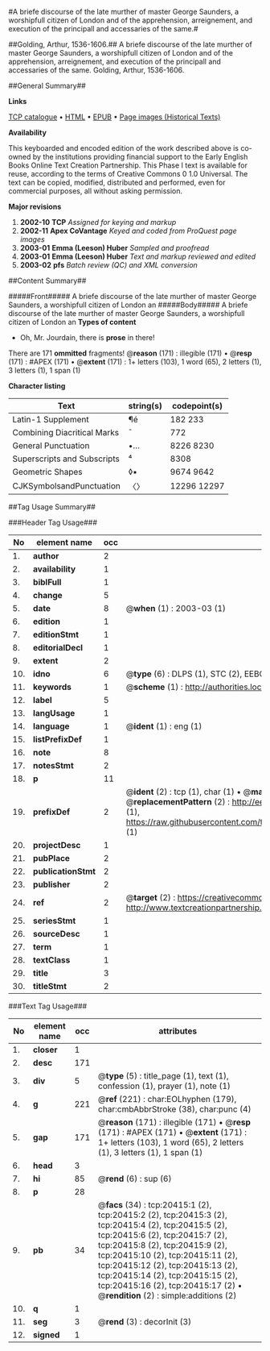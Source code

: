 #A briefe discourse of the late murther of master George Saunders, a worshipfull citizen of London and of the apprehension, arreignement, and execution of the principall and accessaries of the same.#

##Golding, Arthur, 1536-1606.##
A briefe discourse of the late murther of master George Saunders, a worshipfull citizen of London and of the apprehension, arreignement, and execution of the principall and accessaries of the same.
Golding, Arthur, 1536-1606.

##General Summary##

**Links**

[TCP catalogue](http://www.ota.ox.ac.uk/tcp/)  • 
[HTML](http://tei.it.ox.ac.uk/tcp/Texts-HTML/free/A01/A01843.html)  • 
[EPUB](http://tei.it.ox.ac.uk/tcp/Texts-EPUB/free/A01/A01843.epub) • 
[Page images (Historical Texts)](https://data.historicaltexts.jisc.ac.uk/view?pubId=eebo-99854949e&pageId=eebo-99854949e-20415-1)

**Availability**

This keyboarded and encoded edition of the
	       work described above is co-owned by the institutions
	       providing financial support to the Early English Books
	       Online Text Creation Partnership. This Phase I text is
	       available for reuse, according to the terms of Creative
	       Commons 0 1.0 Universal. The text can be copied,
	       modified, distributed and performed, even for
	       commercial purposes, all without asking permission.

**Major revisions**

1. __2002-10__ __TCP__ *Assigned for keying and markup*
1. __2002-11__ __Apex CoVantage__ *Keyed and coded from ProQuest page images*
1. __2003-01__ __Emma (Leeson) Huber__ *Sampled and proofread*
1. __2003-01__ __Emma (Leeson) Huber__ *Text and markup reviewed and edited*
1. __2003-02__ __pfs__ *Batch review (QC) and XML conversion*

##Content Summary##

#####Front#####
A briefe discourse of the late murther of master George Saunders, a worshipfull citizen of London an
#####Body#####
A briefe discourse of the late murther of master George Saunders, a worshipfull citizen of London an
**Types of content**

  * Oh, Mr. Jourdain, there is **prose** in there!

There are 171 **ommitted** fragments! 
 @__reason__ (171) : illegible (171)  •  @__resp__ (171) : #APEX (171)  •  @__extent__ (171) : 1+ letters (103), 1 word (65), 2 letters (1), 3 letters (1), 1 span (1)

**Character listing**


|Text|string(s)|codepoint(s)|
|---|---|---|
|Latin-1 Supplement|¶é|182 233|
|Combining             Diacritical Marks|̄|772|
|General Punctuation|•…|8226 8230|
|Superscripts             and Subscripts|⁴|8308|
|Geometric Shapes|◊▪|9674 9642|
|CJKSymbolsandPunctuation|〈〉|12296 12297|

##Tag Usage Summary##

###Header Tag Usage###

|No|element name|occ|attributes|
|---|---|---|---|
|1.|__author__|2||
|2.|__availability__|1||
|3.|__biblFull__|1||
|4.|__change__|5||
|5.|__date__|8| @__when__ (1) : 2003-03 (1)|
|6.|__edition__|1||
|7.|__editionStmt__|1||
|8.|__editorialDecl__|1||
|9.|__extent__|2||
|10.|__idno__|6| @__type__ (6) : DLPS (1), STC (2), EEBO-CITATION (1), PROQUEST (1), VID (1)|
|11.|__keywords__|1| @__scheme__ (1) : http://authorities.loc.gov/ (1)|
|12.|__label__|5||
|13.|__langUsage__|1||
|14.|__language__|1| @__ident__ (1) : eng (1)|
|15.|__listPrefixDef__|1||
|16.|__note__|8||
|17.|__notesStmt__|2||
|18.|__p__|11||
|19.|__prefixDef__|2| @__ident__ (2) : tcp (1), char (1)  •  @__matchPattern__ (2) : ([0-9\-]+):([0-9IVX]+) (1), (.+) (1)  •  @__replacementPattern__ (2) : http://eebo.chadwyck.com/downloadtiff?vid=$1&page=$2 (1), https://raw.githubusercontent.com/textcreationpartnership/Texts/master/tcpchars.xml#$1 (1)|
|20.|__projectDesc__|1||
|21.|__pubPlace__|2||
|22.|__publicationStmt__|2||
|23.|__publisher__|2||
|24.|__ref__|2| @__target__ (2) : https://creativecommons.org/publicdomain/zero/1.0/ (1), http://www.textcreationpartnership.org/docs/. (1)|
|25.|__seriesStmt__|1||
|26.|__sourceDesc__|1||
|27.|__term__|1||
|28.|__textClass__|1||
|29.|__title__|3||
|30.|__titleStmt__|2||


###Text Tag Usage###

|No|element name|occ|attributes|
|---|---|---|---|
|1.|__closer__|1||
|2.|__desc__|171||
|3.|__div__|5| @__type__ (5) : title_page (1), text (1), confession (1), prayer (1), note (1)|
|4.|__g__|221| @__ref__ (221) : char:EOLhyphen (179), char:cmbAbbrStroke (38), char:punc (4)|
|5.|__gap__|171| @__reason__ (171) : illegible (171)  •  @__resp__ (171) : #APEX (171)  •  @__extent__ (171) : 1+ letters (103), 1 word (65), 2 letters (1), 3 letters (1), 1 span (1)|
|6.|__head__|3||
|7.|__hi__|85| @__rend__ (6) : sup (6)|
|8.|__p__|28||
|9.|__pb__|34| @__facs__ (34) : tcp:20415:1 (2), tcp:20415:2 (2), tcp:20415:3 (2), tcp:20415:4 (2), tcp:20415:5 (2), tcp:20415:6 (2), tcp:20415:7 (2), tcp:20415:8 (2), tcp:20415:9 (2), tcp:20415:10 (2), tcp:20415:11 (2), tcp:20415:12 (2), tcp:20415:13 (2), tcp:20415:14 (2), tcp:20415:15 (2), tcp:20415:16 (2), tcp:20415:17 (2)  •  @__rendition__ (2) : simple:additions (2)|
|10.|__q__|1||
|11.|__seg__|3| @__rend__ (3) : decorInit (3)|
|12.|__signed__|1||
